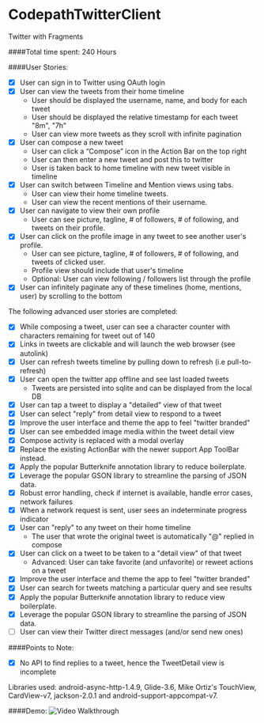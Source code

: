 CodepathTwitterClient
=================

Twitter with Fragments

####Total time spent: 240 Hours

####User Stories:
  * [x] User can sign in to Twitter using OAuth login
  * [x] User can view the tweets from their home timeline
    * User should be displayed the username, name, and body for each tweet
    * User should be displayed the relative timestamp for each tweet "8m", "7h"
    * User can view more tweets as they scroll with infinite pagination
  * [x] User can compose a new tweet
    * User can click a “Compose” icon in the Action Bar on the top right
    * User can then enter a new tweet and post this to twitter
    * User is taken back to home timeline with new tweet visible in timeline
  * [x] User can switch between Timeline and Mention views using tabs.
    * User can view their home timeline tweets.
    * User can view the recent mentions of their username.
  * [x] User can navigate to view their own profile
    * User can see picture, tagline, # of followers, # of following, and tweets on their profile.
  * [x] User can click on the profile image in any tweet to see another user's profile.
    * User can see picture, tagline, # of followers, # of following, and tweets of clicked user.
    * Profile view should include that user's timeline
    * Optional: User can view following / followers list through the profile
  * [x] User can infinitely paginate any of these timelines (home, mentions, user) by scrolling to the bottom

The following advanced user stories are completed: 
  * [x] While composing a tweet, user can see a character counter with characters remaining for tweet out of 140
  * [x] Links in tweets are clickable and will launch the web browser (see autolink)
  * [x] User can refresh tweets timeline by pulling down to refresh (i.e pull-to-refresh)
  * [x] User can open the twitter app offline and see last loaded tweets
    * Tweets are persisted into sqlite and can be displayed from the local DB
  * [x] User can tap a tweet to display a "detailed" view of that tweet
  * [x] User can select "reply" from detail view to respond to a tweet
  * [x] Improve the user interface and theme the app to feel "twitter branded"
  * [x] User can see embedded image media within the tweet detail view
  * [x] Compose activity is replaced with a modal overlay
  * [x] Replace the existing ActionBar with the newer support App ToolBar instead.
  * [x] Apply the popular Butterknife annotation library to reduce boilerplate.
  * [x] Leverage the popular GSON library to streamline the parsing of JSON data.
  * [x] Robust error handling, check if internet is available, handle error cases, network failures
  * [x] When a network request is sent, user sees an indeterminate progress indicator
  * [x] User can "reply" to any tweet on their home timeline
    * The user that wrote the original tweet is automatically "@" replied in compose
  * [x] User can click on a tweet to be taken to a "detail view" of that tweet
    * Advanced: User can take favorite (and unfavorite) or reweet actions on a tweet
  * [x] Improve the user interface and theme the app to feel "twitter branded"
  * [x] User can search for tweets matching a particular query and see results
  * [x] Apply the popular Butterknife annotation library to reduce view boilerplate.
  * [x] Leverage the popular GSON library to streamline the parsing of JSON data.
  * [ ] User can view their Twitter direct messages (and/or send new ones)

####Points to Note:
  * [x] No API to find replies to a tweet, hence the TweetDetail view is incomplete

Libraries used: android-async-http-1.4.9, Glide-3.6, Mike Ortiz's TouchView, CardView-v7, jackson-2.0.1 and android-support-appcompat-v7.

####Demo:
![Video Walkthrough](demo.gif)
